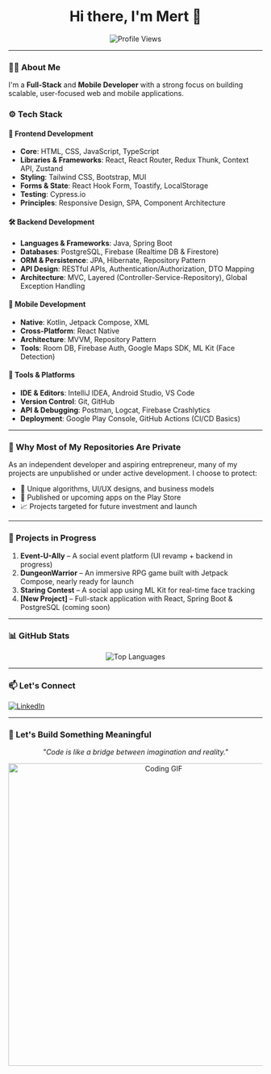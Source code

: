 <h1 align="center">Hi there, I'm Mert 👋</h1>

<p align="center">
  <img src="https://komarev.com/ghpvc/?username=mert-unl&label=Profile%20Views&color=0e75b6&style=flat" alt="Profile Views" />
</p>

---

### 👨‍💻 About Me  

I'm a **Full-Stack** and **Mobile Developer** with a strong focus on building scalable, user-focused web and mobile applications.

### ⚙️ Tech Stack  

#### 🧩 Frontend Development  
- **Core**: HTML, CSS, JavaScript, TypeScript  
- **Libraries & Frameworks**: React, React Router, Redux Thunk, Context API, Zustand  
- **Styling**: Tailwind CSS, Bootstrap, MUI
- **Forms & State**: React Hook Form, Toastify, LocalStorage  
- **Testing**: Cypress.io  
- **Principles**: Responsive Design, SPA, Component Architecture  

#### 🛠 Backend Development  
- **Languages & Frameworks**: Java, Spring Boot  
- **Databases**: PostgreSQL, Firebase (Realtime DB & Firestore)  
- **ORM & Persistence**: JPA, Hibernate, Repository Pattern  
- **API Design**: RESTful APIs, Authentication/Authorization, DTO Mapping  
- **Architecture**: MVC, Layered (Controller-Service-Repository), Global Exception Handling  

#### 📱 Mobile Development  
- **Native**: Kotlin, Jetpack Compose, XML  
- **Cross-Platform**: React Native  
- **Architecture**: MVVM, Repository Pattern  
- **Tools**: Room DB, Firebase Auth, Google Maps SDK, ML Kit (Face Detection)  

#### 🧰 Tools & Platforms  
- **IDE & Editors**: IntelliJ IDEA, Android Studio, VS Code  
- **Version Control**: Git, GitHub  
- **API & Debugging**: Postman, Logcat, Firebase Crashlytics  
- **Deployment**: Google Play Console, GitHub Actions (CI/CD Basics)  

---

### 📂 Why Most of My Repositories Are Private  

As an independent developer and aspiring entrepreneur, many of my projects are unpublished or under active development. I choose to protect:

- 🔐 Unique algorithms, UI/UX designs, and business models  
- 🚀 Published or upcoming apps on the Play Store  
- 📈 Projects targeted for future investment and launch  

---

### 💼 Projects in Progress  

1. **Event-U-Ally** – A social event platform (UI revamp + backend in progress)  
2. **DungeonWarrior** – An immersive RPG game built with Jetpack Compose, nearly ready for launch  
3. **Staring Contest** – A social app using ML Kit for real-time face tracking  
4. **[New Project]** – Full-stack application with React, Spring Boot & PostgreSQL (coming soon)  

---

### 📊 GitHub Stats  

<p align="center">
  <img src="https://github-readme-stats.vercel.app/api/top-langs/?username=mert-unl&layout=compact&theme=default" alt="Top Languages" />
</p>

---

### 📫 Let's Connect  

[![LinkedIn](https://img.shields.io/badge/LinkedIn-%230077B5.svg?style=for-the-badge&logo=linkedin&logoColor=white)](https://www.linkedin.com/in/mert-%C3%BCnal/)

---

### 🚀 Let's Build Something Meaningful  

<p align="center"><em>"Code is like a bridge between imagination and reality."</em></p>

<p align="center">
  <img src="https://media.giphy.com/media/qgQUggAC3Pfv687qPC/giphy.gif" alt="Coding GIF" width="600" />
</p>
